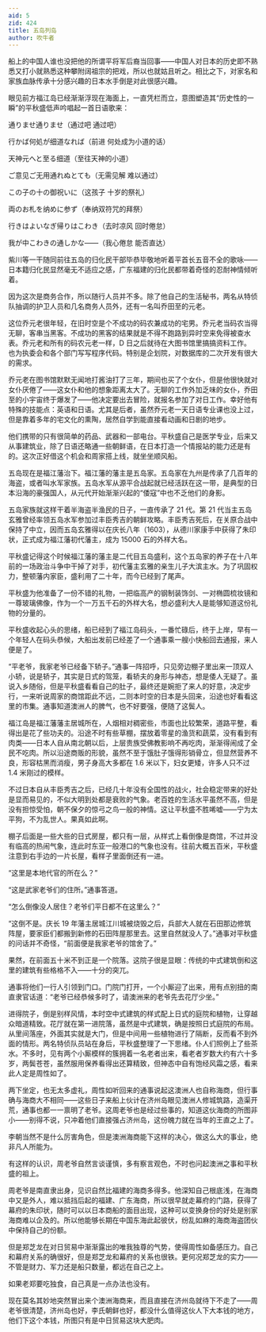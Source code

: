 ```yaml
---
aid: 5
zid: 424
title: 五岛列岛
author: 吹牛者
---
```


船上的中国人谁也没把他的所谓平将军后裔当回事——中国人对日本的历史即不熟悉又打小就熟悉这种攀附阔祖宗的把戏，所以也就姑且听之。相比之下，对家名和家族血脉传承十分感兴趣的日本水手倒是对此很感兴趣。

眼见前方福江岛已经渐渐浮现在海面上，一直凭栏而立，意图塑造其“历史性的一瞬”的平秋盛低声吟唱起一首日语歌来：

通りませ通りませ（通过吧 通过吧）

行かば何処が细道なれば（前进 何处成为小道的话）

天神元へと至る细道（至往天神的小道）

ご意见ご无用通れぬとても（无需见解 难以通过）

この子の十の御祝いに（这孩子 十岁的祭礼）

両のお札を纳めに参ず（奉纳双符咒的拜祭）

行きはよいなぎ帰りはこわき（去时凉风 回时倦怠）

我が中こわきの通しかな——（我心倦怠 能否直达）

紫川等一干随同前往五岛的归化民干部毕恭毕敬地听着平首长五音不全的歌咏——日本籍归化民显然毫无不适应之感，广东福建的归化民都带着奇怪的忍耐神情倾听着。

因为这次是商务合作，所以随行人员并不多。除了他自己的生活秘书，两名从特侦队抽调的护卫人员和几名商务人员外，还有一名叫乔田至的元老。

这位乔元老很年轻，在旧时空是个不成功的码农兼成功的宅男。乔元老当码农当得无聊，客串当黑客。不成功的黑客的结果就是不得不跑路到异时空来免得被查水表。乔元老和所有的码农元老一样，D 日之后就待在大图书馆里搞搞资料工作。也为执委会和各个部门写写程序代码。特别是企划院，对数据库的二次开发有很大的需求。

乔元老在图书馆默默无闻地打酱油打了三年，期间也买了个女仆，但是他很快就对女仆厌倦了——这女仆和他的想象距离太大了。无聊的工作外加乏味的女仆，乔田至的小宇宙终于爆发了——他决定要出去冒险，就报名参加了对日工作。幸好他有特殊的技能点：英语和日语。尤其是后者，虽然乔元老一天日语专业课也没上过，但是靠着多年的宅文化的熏陶，居然自学到能直接看动画和日剧的地步。

他们携带的只有很简单的药品、武器和一部电台。平秋盛自己是医学专业，后来又从事建筑业，除了日语还略通一些朝鲜语，在日本打造一个情报站的能力还是有的。这次正好借这个机会和周家搭上线，就坐坐顺风船。

五岛现在是福江藩治下。福江藩的藩主是五岛家。五岛家在九州是传承了几百年的海盗，或者叫水军家族。五岛水军从源平合战起就已经活跃在这一带，是典型的日本沿海的豪强国人，从元代开始渐渐兴起的“倭寇”中也不乏他们的身影。

五岛家族就这样干着半海盗半渔民的日子，一直传承了 21 代。第 21 代当主五岛玄雅曾经率领五岛水军参加过丰臣秀吉的朝鲜攻略。丰臣秀吉死后，在关原合战中保持了中立，因而五岛玄雅得以在庆长八年（1603），从德川家康手中获得了朱印状，正式成为福江藩初代藩主，成为 15000 石的外样大名。

平秋盛记得这个时候福江藩的藩主是二代目五岛盛利，这个五岛家的养子在十八年前的一场政治斗争中干掉了对手，初代藩主玄雅的亲生儿子大滨主水。为了巩固权力，整顿藩内家臣，盛利用了二十年，而今已经到了尾声。

平秋盛为他准备了一份不错的礼物，一把临高产的钢制装饰剑、一对椭圆梳妆镜和一尊玻璃佛像，作为一个一万五千石的外样大名，想必盛利大人是能够知道这份礼物的分量的。

平秋盛收起心头的思绪，船已经到了福江岛码头，一番忙碌后，终于上岸，早有一个年轻人在码头恭候，大船出发前已经差了一个通事乘一艘小快船回去通报，来人便是了。

“平老爷，我家老爷已经备下轿子。”通事一阵招呼，只见旁边棚子里出来一顶双人小轿，说是轿子，其实是日式的驾笼，看轿夫的身形与神态，想是倭人无疑了。虽说入乡随俗，但是平秋盛看看自己的肚子，最终还是婉拒了来人的好意，决定步行，一来听说周家的商馆距此不远，二则本时空的日本是头回来，沿途也好看看这里的市集。通事知道澳洲人的脾气，也不好要强，便随了这鬓人。

福江岛是福江藩藩主居城所在，人烟相对稠密些，市面也比较繁荣，道路平整，看得出是花了些功夫的。沿途不时有些草棚，摆放着零星的渔货和蔬菜，没有看到有肉类——日本人自从南北朝以后，上层贵族受佛教影响不再吃肉，渐渐得闹成了全民不吃肉。所以沿途商贩的形貌，虽然不至于饿肚子饿得形销骨立，但显然营养不良，形容枯黑而消瘦，男子身高大多都在 1.6 米以下，妇女更矮，许多人只不过 1.4 米刚过的模样。

不过日本自从丰臣秀吉之后，已经几十年没有全国性的战火，社会稳定带来的好处是显而易见的，不似大明到处都是衰败的气象。老百姓的生活水平虽然不高，但是没有担惊受怕，朝不保夕的惊弓之鸟一般的神情。这让平秋盛不胜唏嘘——宁为太平狗，不为乱世人。果真如此啊。

棚子后面是一些大些的日式房屋，都只有一层，从样式上看倒像是商馆，不过并没有临高的热闹气象，连此时东亚一般港口的气象也没有。往前大概五百米，平秋盛注意到右手边的一片长屋，看样子里面倒还有一进。

“这里是本地代官的所在么？”

“这是武家老爷们的住所。”通事答道。

“怎么倒像没人居住？老爷们平日都不在这里么？”

“这倒不是。庆长 19 年藩主居城江川城被烧毁之后，兵部大人就在石田那边修筑阵屋，要家臣们都搬到新修的石田阵屋那里去。这里自然就没人了。”通事对平秋盛的问话并不奇怪，“前面便是我家老爷的馆舍了。”

果然，在前面五十米不到正是一个院落。这院子很是显眼：传统的中式建筑倒和这里的建筑有些格格不入——十分的突兀。

通事将他们一行人引领到门口。门院门打开，一个小厮迎了出来，用有点别扭的南直隶官话道：“老爷已经恭候多时了，请澳洲来的老爷先去花厅少坐。”

进得院子，倒是别样风情，本时空中式建筑的样式配上日式的庭院和植物，让穿越众暗道精致。花厅就在第一进院落，虽然是中式建筑，确是按照日式庭院的布局。从里间落座，外面其实就是大门，但是中间用一些植物进行了隔断，反而看不到外面的情形。两名特侦队员站在身后，平秋盛整理了一下思绪。仆人们照例上了些茶水。不多时，见有两个小厮模样的簇拥着一名老者出来，看老者岁数大约有六十多岁，两鬓苍苍，虽然服用保养看得出还算精致，但神态中自有饱经风霜之感，看来此人定是周性如了。

两下坐定，也无太多虚礼，周性如听回来的通事说起这澳洲人也自称海商，但行事确与海商大不相同——这些日子来船上伙计在济州岛眼见澳洲人修城筑路，造渠开荒，通事也都一一禀明了老爷。这周老爷也是经过些事的，知道这伙海商的所图非小——别得不说，只冲着他们直接强占济州岛，这份魄力就在当年的王直之上了。

李朝当然不是什么厉害角色，但是澳洲海商能下这样的决心，做这么大的事业，绝非凡人所能为。

有这样的认识，周老爷自然言谈谨慎，多有察言观色，不时也问起澳洲之事和平秋盛的祖上。

周老爷是南直隶出身，见识自然比福建的海商多得多。他深知自己根底浅，在海商中又是外人，难以抵挡后起的福建、广东海商，所以很早就走幕府的门路，获得了幕府的朱印状，随时可以以日本商船的面目出现，这种可以变换身份的好处是别家海商难以企及的。所以他能够长期在中国东海此起彼伏，纷乱如麻的海商海盗团伙中保持自己的份额。

但是郑芝龙在对日贸易中渐渐露出的唯我独尊的气势，使得周性如备感压力。自己和幕府关系的确很好，但是郑芝龙和幕府的关系也很铁。更何况郑芝龙的实力——不管是财力、军力还是船只数量，都远在自己之上。

如果老郑要吃独食，自己真是一点办法也没有。

现在莫名其妙地突然冒出来个澳洲海商来，而且直接在济州岛就待下不走了——周老爷很清楚，济州岛也好，李氏朝鲜也好，都没什么值得这伙人下大本钱的地方，他们下这个本钱，所图只有是中日贸易这块大肥肉。
